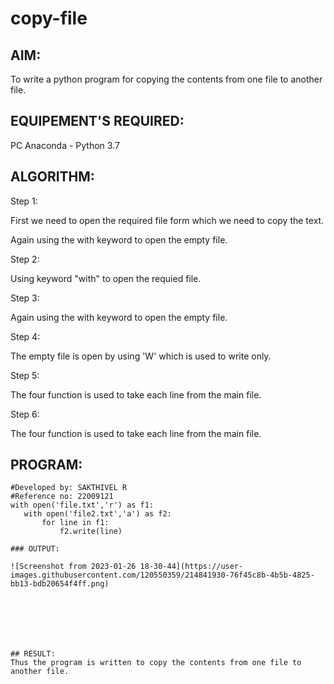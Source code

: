 # copy-file
## AIM:
To write a python program for copying the contents from one file to another file.
## EQUIPEMENT'S REQUIRED: 
PC
Anaconda - Python 3.7
## ALGORITHM: 

Step 1:

First we need to open the required file form which we need to copy the text.

Again using the with keyword to open the empty file.

Step 2:

Using keyword "with" to open the requied file.

Step 3:

Again using the with keyword to open the empty file.

Step 4:

The empty file is open by using 'W' which is used to write only.

Step 5:

The four function is used to take each line from the main file.

Step 6:

The four function is used to take each line from the main file.



## PROGRAM:
 ```
#Developed by: SAKTHIVEL R
#Reference no: 22009121
with open('file.txt','r') as f1:
    with open('file2.txt','a') as f2:
        for line in f1:
            f2.write(line)

### OUTPUT:

![Screenshot from 2023-01-26 18-30-44](https://user-images.githubusercontent.com/120550359/214841930-76f45c8b-4b5b-4825-bb13-bdb20654f4ff.png)







## RESULT:
Thus the program is written to copy the contents from one file to another file.
